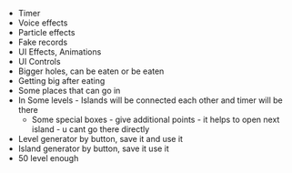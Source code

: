 * Timer
* Voice effects
* Particle effects
* Fake records 
* UI Effects, Animations
* UI Controls 
* Bigger holes, can be eaten or be eaten 
* Getting big after eating
* Some places that can go in 
* In Some levels - Islands will be connected each other and timer will be there
  * Some special boxes - give additional points - it helps to open next island - u cant go there directly  
* Level generator by button, save it and use it
* Island generator by button, save it use it
* 50 level enough


